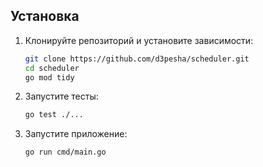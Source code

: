 ## Установка

1. Клонируйте репозиторий и установите зависимости:
   ```bash
   git clone https://github.com/d3pesha/scheduler.git
   cd scheduler
   go mod tidy

2. Запустите тесты:
    ```bash
   go test ./...
   
3. Запустите приложение:
    ```bash
   go run cmd/main.go

